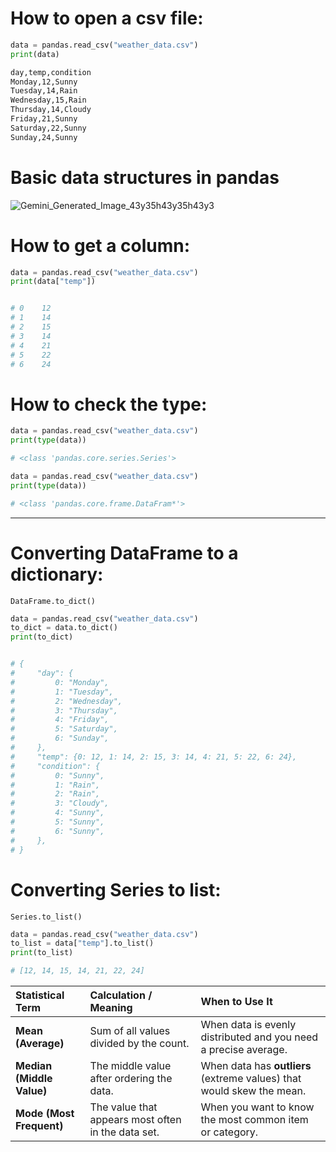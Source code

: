 # How to open a csv file:
```python
data = pandas.read_csv("weather_data.csv")
print(data)
```

```md
day,temp,condition
Monday,12,Sunny
Tuesday,14,Rain
Wednesday,15,Rain
Thursday,14,Cloudy
Friday,21,Sunny
Saturday,22,Sunny
Sunday,24,Sunny
```


# Basic data structures in pandas

![Gemini_Generated_Image_43y35h43y35h43y3](https://github.com/user-attachments/assets/06d8560b-16a5-4a23-aa7e-0683238e2cfd)



# How to get a column:

```python
data = pandas.read_csv("weather_data.csv")
print(data["temp"])


# 0    12
# 1    14
# 2    15
# 3    14
# 4    21
# 5    22
# 6    24
```



# How to check the type:

```python
data = pandas.read_csv("weather_data.csv")
print(type(data))

# <class 'pandas.core.series.Series'>
```

```python
data = pandas.read_csv("weather_data.csv")
print(type(data))

# <class 'pandas.core.frame.DataFram*'>
```

<hr>



# Converting DataFrame to a dictionary:
`DataFrame.to_dict()`

```python
data = pandas.read_csv("weather_data.csv")
to_dict = data.to_dict()
print(to_dict)


# {
#     "day": {
#         0: "Monday",
#         1: "Tuesday",
#         2: "Wednesday",
#         3: "Thursday",
#         4: "Friday",
#         5: "Saturday",
#         6: "Sunday",
#     },
#     "temp": {0: 12, 1: 14, 2: 15, 3: 14, 4: 21, 5: 22, 6: 24},
#     "condition": {
#         0: "Sunny",
#         1: "Rain",
#         2: "Rain",
#         3: "Cloudy",
#         4: "Sunny",
#         5: "Sunny",
#         6: "Sunny",
#     },
# }
```


# Converting Series to list:
`Series.to_list()`

```python
data = pandas.read_csv("weather_data.csv")
to_list = data["temp"].to_list()
print(to_list)

# [12, 14, 15, 14, 21, 22, 24]
```


| Statistical Term | Calculation / Meaning | When to Use It |
| :--- | :--- | :--- |
| **Mean (Average)** | Sum of all values divided by the count. | When data is evenly distributed and you need a precise average. |
| **Median (Middle Value)** | The middle value after ordering the data. | When data has **outliers** (extreme values) that would skew the mean. |
| **Mode (Most Frequent)** | The value that appears most often in the data set. | When you want to know the most common item or category. |
